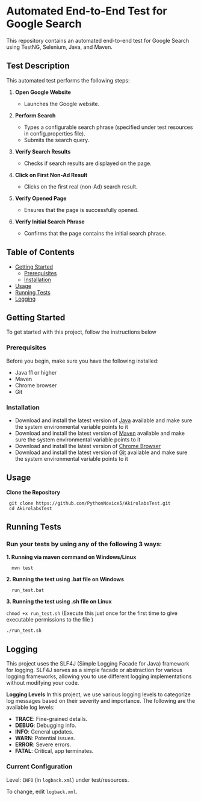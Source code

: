 # Automated End-to-End Test for Google Search

This repository contains an automated end-to-end test for Google Search using TestNG, Selenium, Java, and Maven.

## Test Description

This automated test performs the following steps:

1. **Open Google Website**
   - Launches the Google website.

2. **Perform Search**
   - Types a configurable search phrase (specified under test resources in config.properties file).
   - Submits the search query.

3. **Verify Search Results**
   - Checks if search results are displayed on the page.

4. **Click on First Non-Ad Result**
   - Clicks on the first real (non-Ad) search result.

5. **Verify Opened Page**
   - Ensures that the page is successfully opened.

6. **Verify Initial Search Phrase**
   - Confirms that the page contains the initial search phrase.

## Table of Contents

- [Getting Started](#getting-started)
  - [Prerequisites](#prerequisites)
  - [Installation](#installation)
- [Usage](#usage)
- [Running Tests](#running-tests)
- [Logging](#logging)


## Getting Started

To get started with this project, follow the instructions below

### Prerequisites

Before you begin, make sure you have the following installed:

- Java 11 or higher
- Maven
- Chrome browser
- Git

### Installation
- Download and install the latest version of [Java](https://www.java.com/download/ie_manual.jsp) available and make sure the system environmental variable points to it
- Download and install the latest version of [Maven](https://maven.apache.org/download.cgi) available and make sure the system environmental variable points to it
- Download and install the latest version of [Chrome Browser](https://www.googleadservices.com/pagead/aclk?sa=L&ai=DChcSEwjug5KTpNeBAxUUp9UKHVE8BnQYABAAGgJ3cw&ase=2&gclid=Cj0KCQjw1OmoBhDXARIsAAAYGSHujsSoTwk0H1G7RgC-1Pt3qm6gKJ5Kq07F8MZ9crllSjTjT6n--GMaAiCoEALw_wcB&ei=e6waZYeqK46Fxc8P6JCxmAE&ohost=www.google.com&cid=CAESV-D2_-jWE4O2wHQzNOFVTiBHSdK3zxPb9VpJaB9TTTT0T-UU1wLVcYhH7kAx_vYPoWrWIsXMohwDB20guWl4a2rdIllyOs6d_u2VxSxRDhyggFpbHO02ww&sig=AOD64_3zvyT3UcU2AemBlSRNSMyyog_BNQ&q&sqi=2&nis=4&adurl&ved=2ahUKEwjH04qTpNeBAxWOQvEDHWhIDBMQ0Qx6BAgNEAE)
- Download and install the latest version of [Git]([https://maven.apache.org/download.cgi](https://git-scm.com/downloads)) available and make sure the system environmental variable points to it

## Usage

**Clone the Repository** 
   ```
    git clone https://github.com/PythonNovice5/AkirolabsTest.git
    cd AkirolabsTest
  ```
## Running Tests

### Run your tests by using any of the following 3 ways:

  **1. Running via maven command on Windows/Linux** 
  
  ```  mvn test```
  
  **2. Running the test using .bat file on Windows**

  ```  run_test.bat```
  

  **3. Running the test using .sh file on Linux**

  `chmod +x run_test.sh` (Execute this just once for the first time to give executable permissions to the file )  

  ```./run_test.sh```

## Logging

This project uses the SLF4J (Simple Logging Facade for Java) framework for logging. SLF4J serves as a simple facade or abstraction for various logging frameworks, allowing you to use different logging implementations without modifying your code.

  **Logging Levels**
  In this project, we use various logging levels to categorize log messages based on their severity and importance. The following are the available log levels:

  - **TRACE**: Fine-grained details.
- **DEBUG**: Debugging info.
- **INFO**: General updates.
- **WARN**: Potential issues.
- **ERROR**: Severe errors.
- **FATAL**: Critical, app terminates.

### Current Configuration

Level: `INFO` (in `logback.xml`) under test/resources.

To change, edit `logback.xml`.


  

